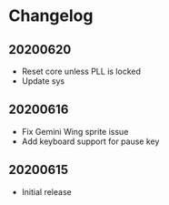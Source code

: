 # Changelog

## 20200620

* Reset core unless PLL is locked
* Update sys

## 20200616

* Fix Gemini Wing sprite issue
* Add keyboard support for pause key

## 20200615

* Initial release
